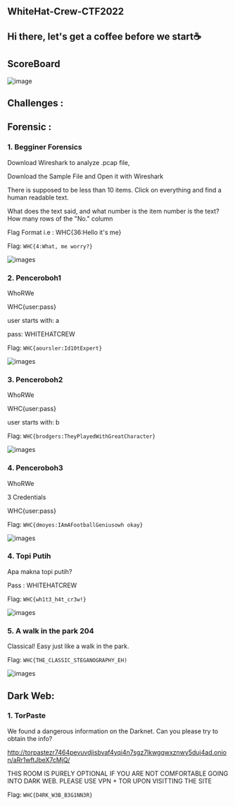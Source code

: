 ## WhiteHat-Crew-CTF2022

## Hi there, let's get a coffee before we start:coffee:

## ScoreBoard
![image](https://i.ibb.co/7KxCPDy/lala.jpg)

## Challenges :

## Forensic :
### 1. Begginer Forensics
Download Wireshark to analyze .pcap file,

Download the Sample File and Open it with Wireshark

There is supposed to be less than 10 items. Click on everything and find a human readable text.

What does the text said, and what number is the item number is the text? How many rows of the "No." column

Flag Format i.e : WHC{36:Hello it's me}

Flag: ```WHC{4:What, me worry?}```

![images](https://i.ibb.co/y4yMprr/forensic-biginer.jpg)

### 2. Penceroboh1
WhoRWe

WHC{user:pass}

user starts with: a

pass: WHITEHATCREW

Flag: ```WHC{aoursler:Id10tExpert}```

![images](https://i.ibb.co/KwdF8p6/pen1.png)

### 3. Penceroboh2
WhoRWe

WHC{user:pass}

user starts with: b

Flag:  ```WHC{brodgers:TheyPlayedWithGreatCharacter}```

![images](https://i.ibb.co/KwdF8p6/pen1.png)

### 4. Penceroboh3
WhoRWe

3 Credentials

WHC{user:pass}

Flag: ```WHC{dmoyes:IAmAFootballGeniusowh okay}```

![images](https://i.ibb.co/Lp4LvhB/pen3.jpg)

### 4. Topi Putih
Apa makna topi putih?

Pass : WHITEHATCREW

Flag: ```WHC{wh1t3_h4t_cr3w!}```

![images](https://i.ibb.co/grjVd3J/topi.jpg)

### 5.  A walk in the park 204 
Classical! Easy just like a walk in the park.

Flag: ```WHC{THE_CLASSIC_STEGANOGRAPHY_EH)```

![images](https://i.ibb.co/k4zP0Tg/meme.jpg)

## Dark Web:

### 1. TorPaste
We found a dangerous information on the Darknet. Can you please try to obtain the info?

http://torpastezr7464pevuvdjisbvaf4yqi4n7sgz7lkwgqwxznwy5duj4ad.onion/aRr1wftJbeX7cMjQ/

THIS ROOM IS PURELY OPTIONAL IF YOU ARE NOT COMFORTABLE GOING INTO DARK WEB. PLEASE USE VPN + TOR UPON VISITTING THE SITE

Flag: ```WHC{D4RK_W3B_B3G1NN3R}```
